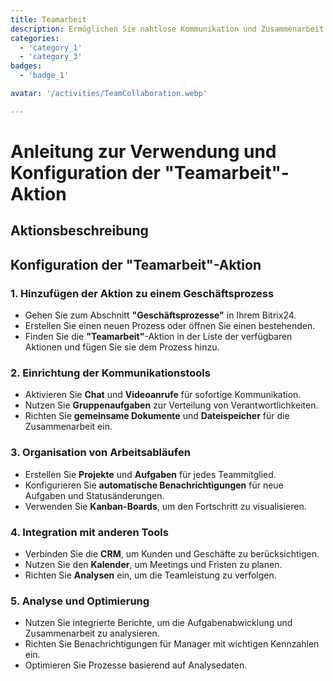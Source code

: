 ```yaml
---
title: Teamarbeit
description: Ermöglichen Sie nahtlose Kommunikation und Zusammenarbeit innerhalb Ihres Teams.
categories: 
  - 'category_1'
  - 'category_3'
badges: 
  - 'badge_1'

avatar: '/activities/TeamCollaboration.webp'

---
```

# Anleitung zur Verwendung und Konfiguration der "Teamarbeit"-Aktion

## Aktionsbeschreibung

## **Konfiguration der "Teamarbeit"-Aktion**

### 1. Hinzufügen der Aktion zu einem Geschäftsprozess
- Gehen Sie zum Abschnitt **"Geschäftsprozesse"** in Ihrem Bitrix24.
- Erstellen Sie einen neuen Prozess oder öffnen Sie einen bestehenden.
- Finden Sie die **"Teamarbeit"**-Aktion in der Liste der verfügbaren Aktionen und fügen Sie sie dem Prozess hinzu.

### 2. Einrichtung der Kommunikationstools
- Aktivieren Sie **Chat** und **Videoanrufe** für sofortige Kommunikation.
- Nutzen Sie **Gruppenaufgaben** zur Verteilung von Verantwortlichkeiten.
- Richten Sie **gemeinsame Dokumente** und **Dateispeicher** für die Zusammenarbeit ein.

### 3. Organisation von Arbeitsabläufen
- Erstellen Sie **Projekte** und **Aufgaben** für jedes Teammitglied.
- Konfigurieren Sie **automatische Benachrichtigungen** für neue Aufgaben und Statusänderungen.
- Verwenden Sie **Kanban-Boards**, um den Fortschritt zu visualisieren.

### 4. Integration mit anderen Tools
- Verbinden Sie die **CRM**, um Kunden und Geschäfte zu berücksichtigen.
- Nutzen Sie den **Kalender**, um Meetings und Fristen zu planen.
- Richten Sie **Analysen** ein, um die Teamleistung zu verfolgen.

### 5. Analyse und Optimierung
- Nutzen Sie integrierte Berichte, um die Aufgabenabwicklung und Zusammenarbeit zu analysieren.
- Richten Sie Benachrichtigungen für Manager mit wichtigen Kennzahlen ein.
- Optimieren Sie Prozesse basierend auf Analysedaten.